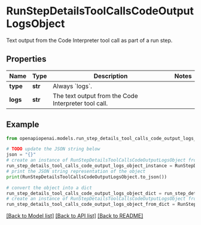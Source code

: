 # RunStepDetailsToolCallsCodeOutputLogsObject

Text output from the Code Interpreter tool call as part of a run step.

## Properties

Name | Type | Description | Notes
------------ | ------------- | ------------- | -------------
**type** | **str** | Always &#x60;logs&#x60;. | 
**logs** | **str** | The text output from the Code Interpreter tool call. | 

## Example

```python
from openapiopenai.models.run_step_details_tool_calls_code_output_logs_object import RunStepDetailsToolCallsCodeOutputLogsObject

# TODO update the JSON string below
json = "{}"
# create an instance of RunStepDetailsToolCallsCodeOutputLogsObject from a JSON string
run_step_details_tool_calls_code_output_logs_object_instance = RunStepDetailsToolCallsCodeOutputLogsObject.from_json(json)
# print the JSON string representation of the object
print(RunStepDetailsToolCallsCodeOutputLogsObject.to_json())

# convert the object into a dict
run_step_details_tool_calls_code_output_logs_object_dict = run_step_details_tool_calls_code_output_logs_object_instance.to_dict()
# create an instance of RunStepDetailsToolCallsCodeOutputLogsObject from a dict
run_step_details_tool_calls_code_output_logs_object_from_dict = RunStepDetailsToolCallsCodeOutputLogsObject.from_dict(run_step_details_tool_calls_code_output_logs_object_dict)
```
[[Back to Model list]](../README.md#documentation-for-models) [[Back to API list]](../README.md#documentation-for-api-endpoints) [[Back to README]](../README.md)


